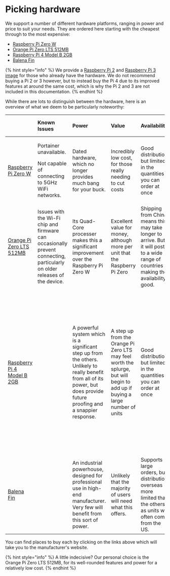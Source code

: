 # Picking hardware

We support a number of different hardware platforms, ranging in power and price to suit your needs. They are ordered here starting with the cheapest through to the most expensive:

* [Raspberry Pi Zero W](https://www.raspberrypi.org/products/raspberry-pi-zero-w/)
* [Orange Pi Zero LTS 512MB](http://www.orangepi.org/orangepizerolts/)
* [Raspberry Pi 4 Model B 2GB](https://www.raspberrypi.org/products/raspberry-pi-4-model-b/)
* [Balena Fin](https://www.balena.io/fin/?)

{% hint style="info" %}
We provide a [Raspberry Pi 2](https://downloads.learnersblock.org) and [Raspberry Pi 3 image](https://downloads.learnersblock.org) for those who already have the hardware. We do not recommend buying a Pi 2 or 3 however, but to instead buy the Pi 4 due to its improved features at around the same cost, which is why the Pi 2 and 3 are not included in this documentation.
{% endhint %}

While there are lots to distinguish between the hardware, here is an overview of what we deem to be particularly noteworthy:

<table>
  <thead>
    <tr>
      <th style="text-align:left"></th>
      <th style="text-align:left">Known Issues</th>
      <th style="text-align:left">Power</th>
      <th style="text-align:left">Value</th>
      <th style="text-align:left">Availability</th>
      <th style="text-align:left">Features</th>
      <th style="text-align:left">Durability</th>
      <th style="text-align:left">Wi-Fi</th>
      <th style="text-align:left">Storage</th>
      <th style="text-align:left">Approximate cost (before shipping)</th>
    </tr>
  </thead>
  <tbody>
    <tr>
      <td style="text-align:left"><a href="https://www.raspberrypi.org/products/raspberry-pi-zero-w/">Raspberry Pi Zero W</a>
      </td>
      <td style="text-align:left">
        <p>Portainer unavailable.</p>
        <p></p>
        <p>Not capable of connecting to 5GHz WiFi networks.</p>
      </td>
      <td style="text-align:left">Dated hardware, which no longer provides much bang for your buck.</td>
      <td
      style="text-align:left">Incredibly low cost, for those really needing to cut costs</td>
        <td style="text-align:left">Good distribution, but limited in the quantities you can order at once</td>
        <td
        style="text-align:left">Provides the bare minimum needed to run the Block</td>
          <td style="text-align:left">Tried and tested, produced by a reliable manufacturer</td>
          <td style="text-align:left">Built in Wi-Fi, but with no aerial impacts the range</td>
          <td style="text-align:left">SD Card</td>
          <td style="text-align:left">$10USD</td>
    </tr>
    <tr>
      <td style="text-align:left"><a href="http://www.orangepi.org/orangepizerolts/">Orange Pi Zero LTS 512MB</a>
      </td>
      <td style="text-align:left">Issues with the Wi-Fi chip and firmware can occasionally prevent connecting,
        particularly on older releases of the device.</td>
      <td style="text-align:left">Its Quad-Core processer makes this a significant improvement over the
        Raspberry Pi Zero W</td>
      <td style="text-align:left">Excellent value for money, although more per unit that the Raspberry Pi
        Zero</td>
      <td style="text-align:left">Shipping from China means this may take longer to arrive. But it will
        post to a wide range of countries making the availability good.</td>
      <td
      style="text-align:left">An Ethernet Port and USB Port make this feature rich hardware expanding
        the possibilities for your Learner&apos;s Block</td>
        <td style="text-align:left">Runs a little hotter than other units, that may result in slowdowns if
          in extreme heats and direct sunlight.</td>
        <td style="text-align:left">An included aerial gives the range a healthy boost</td>
        <td style="text-align:left">SD Card</td>
        <td style="text-align:left">$17USD</td>
    </tr>
    <tr>
      <td style="text-align:left"><a href="https://www.raspberrypi.org/products/raspberry-pi-4-model-b/">Raspberry Pi 4 Model B 2GB</a>
      </td>
      <td style="text-align:left"></td>
      <td style="text-align:left">A powerful system which is a significant step up from the others. Unlikely
        to really benefit from all of its power, but does provide future proofing
        and a snappier response.</td>
      <td style="text-align:left">A step up from the Orange Pi Zero LTS may feel worth the splurge, but
        will begin to add up if buying a large number of units</td>
      <td style="text-align:left">Good distribution, but limited in the quantities you can order at once</td>
      <td
      style="text-align:left">Quad-Core processor, 2GB of RAM (no need to go higher) and a Gigabit Ethernet
        port means this hardware could be plugged into a school network to handle
        larger numbers. it does mean a larger form factor that won&apos;t fit in
        your pocket like the others.</td>
        <td style="text-align:left">Tried and tested, produced by a reliable manufacturer</td>
        <td style="text-align:left">No aerial, but the newer hardware and technologies provide a good range.
          Ethernet connectivity will allow for more users, but Wi-Fi is unlikely
          to support more users than the Orange Pi Zero LTS 512MB.</td>
        <td style="text-align:left">SD Card</td>
        <td style="text-align:left">$30USD</td>
    </tr>
    <tr>
      <td style="text-align:left"><a href="https://www.balena.io/fin/?">Balena Fin</a>
      </td>
      <td style="text-align:left"></td>
      <td style="text-align:left">An industrial powerhouse, designed for professional use in high-end manufacturer.
        Very few will benefit from this sort of power.</td>
      <td style="text-align:left">Unlikely that the majority of users will need what this offers.</td>
      <td
      style="text-align:left">Supports large orders, but distribution overseas more limited that the
        others as units will often come from the US.</td>
        <td style="text-align:left">Ethernet and USB Ports</td>
        <td style="text-align:left">Among the best in class</td>
        <td style="text-align:left">Designed for Internet of Things devices, Wi-Fi connectivity is central
          to its design</td>
        <td style="text-align:left">Built in 8/16/32/64 GB options.</td>
        <td style="text-align:left">$200USD+ (will require additional hardware on top of this cost)</td>
    </tr>
  </tbody>
</table>

You can find places to buy each by clicking on the links above which will take you to the manufacturer's website.

{% hint style="info" %}
A little indecisive? Our personal choice is the Orange Pi Zero LTS 512MB, for its well-rounded features and power for a relatively low cost.
{% endhint %}

